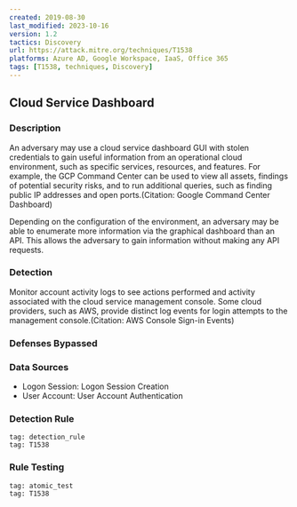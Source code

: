 ```yaml
---
created: 2019-08-30
last_modified: 2023-10-16
version: 1.2
tactics: Discovery
url: https://attack.mitre.org/techniques/T1538
platforms: Azure AD, Google Workspace, IaaS, Office 365
tags: [T1538, techniques, Discovery]
---
```


## Cloud Service Dashboard

### Description

An adversary may use a cloud service dashboard GUI with stolen credentials to gain useful information from an operational cloud environment, such as specific services, resources, and features. For example, the GCP Command Center can be used to view all assets, findings of potential security risks, and to run additional queries, such as finding public IP addresses and open ports.(Citation: Google Command Center Dashboard)

Depending on the configuration of the environment, an adversary may be able to enumerate more information via the graphical dashboard than an API. This allows the adversary to gain information without making any API requests.

### Detection

Monitor account activity logs to see actions performed and activity associated with the cloud service management console. Some cloud providers, such as AWS, provide distinct log events for login attempts to the management console.(Citation: AWS Console Sign-in Events)

### Defenses Bypassed



### Data Sources

  - Logon Session: Logon Session Creation
  -  User Account: User Account Authentication
### Detection Rule

```query
tag: detection_rule
tag: T1538
```

### Rule Testing

```query
tag: atomic_test
tag: T1538
```
